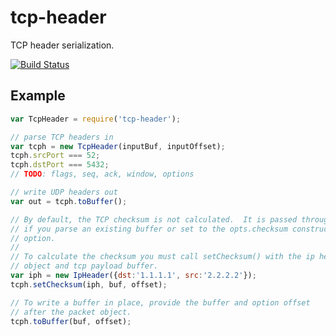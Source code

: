 # tcp-header

TCP header serialization.

[![Build Status](https://travis-ci.org/wanderview/node-tcp-header.png)](https://travis-ci.org/wanderview/node-tcp-header)

## Example

```javascript
var TcpHeader = require('tcp-header');

// parse TCP headers in
var tcph = new TcpHeader(inputBuf, inputOffset);
tcph.srcPort === 52;
tcph.dstPort === 5432;
// TODO: flags, seq, ack, window, options

// write UDP headers out
var out = tcph.toBuffer();

// By default, the TCP checksum is not calculated.  It is passed through
// if you parse an existing buffer or set to the opts.checksum constructor
// option.
//
// To calculate the checksum you must call setChecksum() with the ip header
// object and tcp payload buffer.
var iph = new IpHeader({dst:'1.1.1.1', src:'2.2.2.2'});
tcph.setChecksum(iph, buf, offset);

// To write a buffer in place, provide the buffer and option offset
// after the packet object.
tcph.toBuffer(buf, offset);
```

